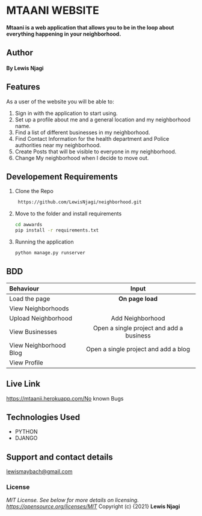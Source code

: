 # MTAANI WEBSITE
#### Mtaani is a web application that allows you to be in the loop about everything happening in your neighborhood.
## Author
#### By **Lewis Njagi**
## Features
As a user of the website you will be able to:
1. Sign in with the application to start using.
2. Set up a profile about me and a general location and my neighborhood name.
3. Find a list of different businesses in my neighborhood.
4. Find Contact Information for the health department and Police authorities near my neighborhood.
5. Create Posts that will be visible to everyone in my neighborhood.
6. Change My neighborhood when I decide to move out.
## Developement Requirements
1. Clone the Repo
      ```bash
       https://github.com/LewisNjagi/neighborhood.git
      ```
2. Move to the folder and install requirements
      ```bash
      cd awwards
      pip install -r requirements.txt
      ```
3. Running the application
      ```bash
      python manage.py runserver
      ```
## BDD
| Behaviour | Input | 
| :---------------- | :---------------: |
| Load the page | **On page load** | 
| View Neighborhoods |  | 
| Upload Neighborhood | Add Neighborhood |
| View Businesses | Open a single project and add a business | 
| View Neighborhood Blog | Open a single project and add a blog | 
| View Profile | 
 
## Live Link
https://mtaanii.herokuapp.com/No known Bugs
## Technologies Used 
* PYTHON
* DJANGO
## Support and contact details
lewismaybach@gmail.com
### License
*MIT License.  See below for more details on licensing. https://opensource.org/licenses/MIT*
Copyright (c) {2021} **Lewis Njagi**

